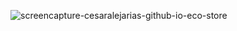 ![screencapture-cesaralejarias-github-io-eco-store](https://github.com/Cesaralejarias/eco-store/assets/120526633/ecaf96d9-aac4-49cd-9e73-0e1e6922a05d)
